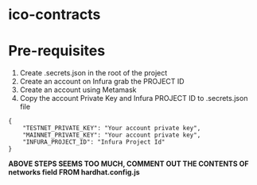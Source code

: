 # ico-contracts

# Pre-requisites

1. Create .secrets.json in the root of the project
2. Create an account on Infura grab the PROJECT ID
3. Create an account using Metamask
4. Copy the account Private Key and Infura PROJECT ID to .secrets.json file

```
{
    "TESTNET_PRIVATE_KEY": "Your account private key",
    "MAINNET_PRIVATE_KEY": "Your account private key",
    "INFURA_PROJECT_ID": "Infura Project Id"
}
```

**ABOVE STEPS SEEMS TOO MUCH, COMMENT OUT THE CONTENTS OF networks field FROM hardhat.config.js**